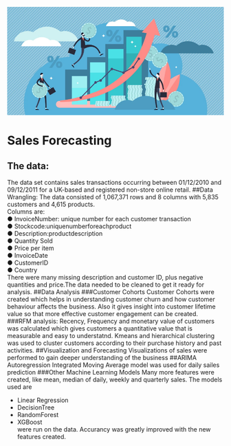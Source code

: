 ![cover_photo](./Documentation/readme/Sales-Forecasting.jpg)

# Sales Forecasting
## The data:
The data set contains sales transactions occurring between 01/12/2010 and 09/12/2011 for a UK-based and registered non-store online retail.
##Data Wrangling:
The data consisted of 1,067,371 rows and 8 columns with 5,835 customers and 4,615 products.  
Columns are:  
● InvoiceNumber: unique number for each customer   transaction  
● Stockcode:uniquenumberforeachproduct   
● Description:productdescription  
● Quantity Sold  
● Price per item  
● InvoiceDate   
● CustomerID   
● Country  
There were many missing description and customer ID, plus negative quantities and price.The data needed to be cleaned to get it ready for analysis. 
##Data Analysis
###Customer Cohorts 
Customer Cohorts were created which helps in understanding customer churn and how customer behaviour affects the business. Also it gives insight into customer lifetime value so that more effective customer engagement can be created. 
###RFM analysis:
Recency, Frequency and monetary value of customers was calculated which gives customers a quantitative value that is measurable and easy to understatnd. Kmeans and hierarchical clustering was used to cluster customers according to their purchase history and past activities.
##Visualization and Forecasting
Visualizations of sales were performed to gain deeper understanding of the business
##ARIMA
Autoregression Integrated Moving Average model was used for daily sailes prediction
###Other Machine Learning Models
Many more features were created, like mean, median of daily, weekly and quarterly sales. The models used are 
* Linear Regression  
* DecisionTree  
* RandomForest  
* XGBoost   
were run on the data. Accurancy was greatly improved with the new features created.

